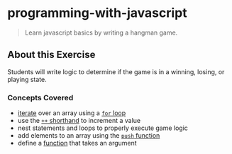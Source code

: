 # programming-with-javascript
> Learn javascript basics by writing a hangman game.

## About this Exercise
Students will write logic to determine if the game is in a winning, losing, or playing state.

### Concepts Covered
- [iterate](https://developer.mozilla.org/en-US/docs/Web/JavaScript/Guide/Statements#for_Statement) over an array using a [`for` loop](https://developer.mozilla.org/en-US/docs/Web/JavaScript/Reference/Statements/for)
- use the [`++` shorthand](https://developer.mozilla.org/en-US/docs/Web/JavaScript/Guide/Expressions_and_Operators#Arithmetic_operators) to increment a value
- nest statements and loops to properly execute game logic
- add elements to an array using the [`push` function](https://developer.mozilla.org/en-US/docs/Web/JavaScript/Reference/Global_Objects/Array/push)
- define a [function](https://developer.mozilla.org/en-US/docs/Web/JavaScript/Guide/Functions#Defining_functions) that takes an argument
